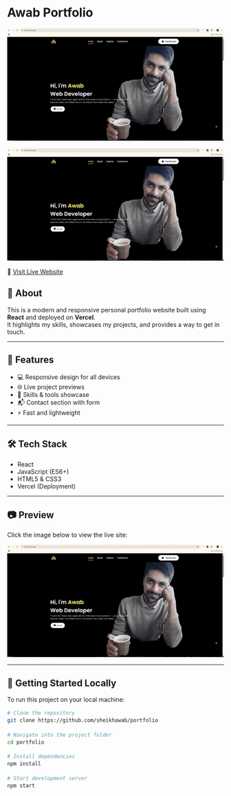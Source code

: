 # Awab Portfolio
![Demo GIF](demo.gif)

[![Live Demo](./demo.gif)](https://awab.vercel.app)

🔗 [Visit Live Website](https://awab.vercel.app)

## 📌 About

This is a modern and responsive personal portfolio website built using **React** and deployed on **Vercel**.  
It highlights my skills, showcases my projects, and provides a way to get in touch.

---

## 🚀 Features

- 💻 Responsive design for all devices
- 🌐 Live project previews
- 🔧 Skills & tools showcase
- 📬 Contact section with form
- ⚡ Fast and lightweight

---

## 🛠️ Tech Stack

- React
- JavaScript (ES6+)
- HTML5 & CSS3
- Vercel (Deployment)

---

## 📷 Preview

Click the image below to view the live site:

[![Awab Portfolio Preview](./demo.gif)](https://awab.vercel.app)

---

## 🧩 Getting Started Locally

To run this project on your local machine:

```bash
# Clone the repository
git clone https://github.com/sheikhawab/portfolio

# Navigate into the project folder
cd portfolio

# Install dependencies
npm install

# Start development server
npm start
